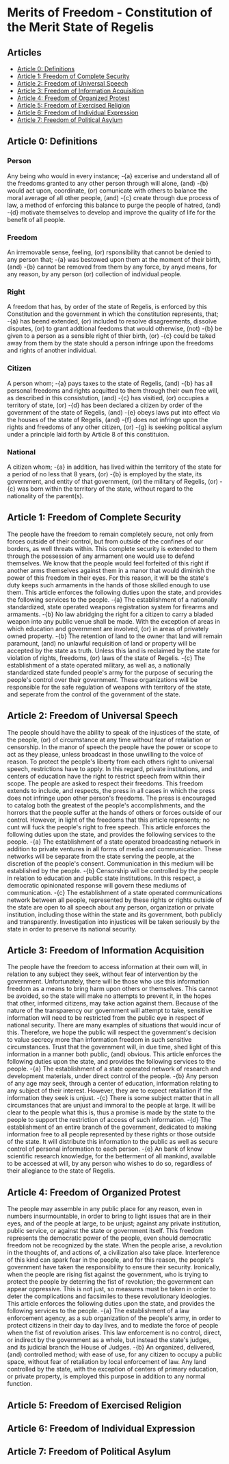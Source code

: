 # Merits of Freedom - Constitution of the Merit State of Regelis

## Articles
- [Article 0: Definitions](#article-0-definitions)
- [Article 1: Freedom of Complete Security](#article-1-freedom-of-complete-security)
- [Article 2: Freedom of Universal Speech](#article-2-freedom-of-universal-speech)
- [Article 3: Freedom of Information Acquisition](#article-3-freedom-of-information-acquisition)
- [Article 4: Freedom of Organized Protest](#article-4-freedom-of-organized-protest)
- [Article 5: Freedom of Exercised Religion](#article-5-freedom-of-exercised-religion)
- [Article 6: Freedom of Individual Expression](#article-6-freedom-of-individual-expression)
- [Article 7: Freedom of Political Asylum](#article-7-freedom-of-political-asylum)

## Article 0: Definitions
### Person
Any being who would in every instance;
-{a} excerise and understand all of the freedoms granted to any other person through will alone, (and)
-{b} would act upon, coordinate, (or) comunicate with others to balance the moral average of all other people, (and)
-{c} create through due process of law, a method of enforcing this balance to purge the people of hatred, (and)
-{d} motivate themselves to develop and improve the quality of life for the benefit of all people.

### Freedom
An irremovable sense, feeling, (or) rsponsibility that cannot be denied to any person that;
-{a} was bestowed upon them at the moment of their birth, (and)
-{b} cannot be removed from them by any force, by anyd means, for any reason, by any person (or) collection of individual people.

### Right
A freedom that has, by order of the state of Regelis, is enforced by this Constitution and the government in which the constitution represents, that;
-{a} has beend extended, (or) included to resolve disagreements, dissolve disputes, (or) to grant addtional feedoms that would otherwise, (not)
-{b} be given to a person as a sensible right of thier birth, (or)
-{c} could be taked away from them by the state should a person infringe upon the freedoms and rights of another individual.

### Citizen
A person whom;
-{a} pays taxes to the state of Regelis, (and)
-{b} has all personal freedoms and rights acquitted to them through their own free will, as described in this consistution, (and)
-{c} has visitied, (or) occupies a territory of state, (or)
-{d} has been declared a citizen by order of the government of the state of Regelis, (and)
-{e} obeys laws put into effect via the houses of the state of Regelis, (and)
-{f} does not infringe upon the rights and freedoms of any other citizen, (or)
-{g} is seeking political asylum under a principle laid forth by Article 8 of this constituion.

### National
A citizen whom;
-{a} in addition, has lived within the territory of the state for a period of no less that 8 years, (or)
-{b} is employed by the state, its government, and entity of that government, (or) the military of Regelis, (or)
-{c} was born within the territory of the state, without regard to the nationality of the parent(s).

## Article 1: Freedom of Complete Security
The people have the freedom to remain completely secure, not only from forces outside of their control, but from outside of the confines of our borders, as well threats within. This complete security is extended to them through the possession of any armament one would use to defend themselves. We know that the people would feel forfeited of this right if another arms themselves against them in a manor that would diminish the power of this freedom in their eyes. For this reason, it will be the state's duty keeps such armaments in the hands of those skilled enough to use them. This article enforces the following duties upon the state, and provides the following services to the people.
-{a} The establishment of a nationally standardized, state operated weapons registration system for firearms and armaments.
-{b} No law abridging the right for a citizen to carry a bladed weapon into any public venue shall be made. With the exception of areas in which education and government are involved, (or) in areas of privately owned property.
-{b} The retention of land to the owner that land will remain paramount, (and) no unlawful requisition of land or property will be accepted by the state as truth. Unless this land is reclaimed by the state for violation of rights, freedoms, (or) laws of the state of Regelis.
-{c} The establishment of a state operated military, as well as, a nationally standardized state funded people's army for the purpose of securing the people's control over their government. These organizations will be responsible for the safe regulation of weapons with territory of the state, and seperate from the control of the government of the state.

## Article 2: Freedom of Universal Speech
The people should have the ability to speak of the injustices of the state, of the people, (or) of circumstance at any time without fear of retaliation or censorship. In the manor of speech the people have the power or scope to act as they please, unless broadcast in those unwilling to the voice of reason. To protect the people's liberty from each others right to universal speech, restrictions have to apply. In this regard, private institutions, and centers of education have the right to restrict speech from within their scope. The people are asked to respect their freedoms. This freedom extends to include, and respects, the press in all cases in which the press does not infringe upon other person's freedoms. The press is encouraged to catalog both the greatest of the people's accomplishments, and the horrors that the people suffer at the hands of others or forces outside of our control. However, in light of the freedoms that this article represents; no cunt will fuck the people's right to free speech. This article enforces the following duties upon the state, and provides the following services to the people.
-{a} The establishment of a state operated broadcasting network in addition to private ventures in all forms of media and communication. These networks will be separate from the state serving the people, at the discretion of the people's consent. Communication in this medium will be established by the people.
-{b} Censorship will be controlled by the people in relation to education and public state institutions. In this respect, a democratic opinionated response will govern these mediums of communication.
-{c} The establishment of a state operated communications network between all people, represented by these rights or rights outside of the state are open to all speech about any person, organization or private institution, including those within the state and its government, both publicly and transparently. Investigation into injustices will be taken seriously by the state in order to preserve its national security.

## Article 3: Freedom of Information Acquisition
The people have the freedom to access information at their own will, in relation to any subject they seek, without fear of intervention by the government. Unfortunately, there will be those who use this information freedom as a means to bring harm upon others or themselves. This cannot be avoided, so the state will make no attempts to prevent it, in the hopes that other, informed citizens, may take action against them. Because of the nature of the transparency our government will attempt to take, sensitive information will need to be restricted from the public eye in respect of national security. There are many examples of situations that would incur of this. Therefore, we hope the public will respect the government's decision to value secrecy more than information freedom in such sensitive circumstances. Trust that the government will, in due time, shed light of this information in a manner both public, (and) obvious. This article enforces the following duties upon the state, and provides the following services to the people.
-{a} The establishment of a state operated network of research and development materials, under direct control of the people.
-{b} Any person of any age may seek, through a center of education, information relating to any subject of their interest. However, they are to expect retaliation if the information they seek is unjust.
-{c} There is some subject matter that in all circumstances that are unjust and immoral to the people at large. It will be clear to the people what this is, thus a promise is made by the state to the people to support the restriction of access of such information.
-{d} The establishment of an entire branch of the government, dedicated to making information free to all people represented by these rights or those outside of the state. It will distribute this information to the public as well as secure control of personal information to each person.
-{e} An bank of know scientific research knowledge, for the betterment of all mankind, available to be accessed at will, by any person who wishes to do so, regardless of their allegiance to the state of Regelis.

## Article 4: Freedom of Organized Protest
The people may assemble in any public place for any reason, even in numbers insurmountable, in order to bring to light issues that are in their eyes, and of the people at large, to be unjust; against any private institution, public service, or against the state or government itself. This freedom represents the democratic power of the people, even should democratic freedom not be recognized by the state. When the people arise, a revolution in the thoughts of, and actions of, a civilization also take place. Interference of this kind can spark fear in the people, and for this reason, the people's government have taken the responsibility to ensure their security. Ironically, when the people are rising fist against the government, who is trying to protect the people by deterring the fist of revolution; the government can appear oppressive. This is not just, so measures must be taken in order to deter the complications and facsimiles to these revolutionary ideologies. This article enforces the following duties upon the state, and provides the following services to the people.
-{a} The establishment of a law enforcement agency, as a sub organization of the people's army, in order to protect citizens in their day to day lives, and to mediate the force of people when the fist of revolution arises. This law enforcement is no control, direct, or indirect by the government as a whole, but instead the state's judges, and its judicial branch the House of Judges.
-{b} An organized, delivered, (and) controlled method; with ease of use, for any citizen to occupy a public space, without fear of retaliation by local enforcement of law. Any land controlled by the state, with the exception of centers of primary education, or private property, is employed this purpose in addition to any normal function.

## Article 5: Freedom of Exercised Religion

## Article 6: Freedom of Individual Expression

## Article 7: Freedom of Political Asylum